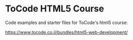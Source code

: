 # ToCode HTML5 Course

Code examples and starter files for ToCode's html5 course:

https://www.tocode.co.il/bundles/html5-web-development/
